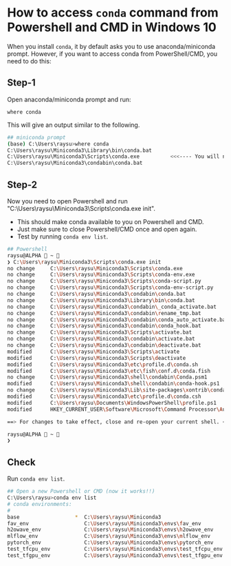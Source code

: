 # How to access `conda` command from Powershell and CMD in Windows 10

When you install `conda`, it by default asks you to use anaconda/miniconda prompt. However, if you want to access conda from PowerShell/CMD, you need to do this:

## Step-1

Open anaconda/miniconda prompt and run:

```
where conda
```

This will give an output similar to the following.

```bash
## miniconda prompt
(base) C:\Users\raysu>where conda
C:\Users\raysu\Miniconda3\Library\bin\conda.bat
C:\Users\raysu\Miniconda3\Scripts\conda.exe          <<<---- You will need this
C:\Users\raysu\Miniconda3\condabin\conda.bat
```

## Step-2

Now you need to open Powershell and run "C:\Users\raysu\Miniconda3\Scripts\conda.exe init". 

- This should make conda available to you on Powershell and CMD. 
- Just make sure to close Powershell/CMD once and open again. 
- Test by running `conda env list`.

```bash
## Powershell
raysu@ALPHA  ~                                                                                               [21:32]
❯ C:\Users\raysu\Miniconda3\Scripts\conda.exe init
no change     C:\Users\raysu\Miniconda3\Scripts\conda.exe
no change     C:\Users\raysu\Miniconda3\Scripts\conda-env.exe
no change     C:\Users\raysu\Miniconda3\Scripts\conda-script.py
no change     C:\Users\raysu\Miniconda3\Scripts\conda-env-script.py
no change     C:\Users\raysu\Miniconda3\condabin\conda.bat
no change     C:\Users\raysu\Miniconda3\Library\bin\conda.bat
no change     C:\Users\raysu\Miniconda3\condabin\_conda_activate.bat
no change     C:\Users\raysu\Miniconda3\condabin\rename_tmp.bat
no change     C:\Users\raysu\Miniconda3\condabin\conda_auto_activate.bat
no change     C:\Users\raysu\Miniconda3\condabin\conda_hook.bat
no change     C:\Users\raysu\Miniconda3\Scripts\activate.bat
no change     C:\Users\raysu\Miniconda3\condabin\activate.bat
no change     C:\Users\raysu\Miniconda3\condabin\deactivate.bat
modified      C:\Users\raysu\Miniconda3\Scripts\activate
modified      C:\Users\raysu\Miniconda3\Scripts\deactivate
modified      C:\Users\raysu\Miniconda3\etc\profile.d\conda.sh
modified      C:\Users\raysu\Miniconda3\etc\fish\conf.d\conda.fish
no change     C:\Users\raysu\Miniconda3\shell\condabin\Conda.psm1
modified      C:\Users\raysu\Miniconda3\shell\condabin\conda-hook.ps1
no change     C:\Users\raysu\Miniconda3\Lib\site-packages\xontrib\conda.xsh
modified      C:\Users\raysu\Miniconda3\etc\profile.d\conda.csh
modified      C:\Users\raysu\Documents\WindowsPowerShell\profile.ps1
modified      HKEY_CURRENT_USER\Software\Microsoft\Command Processor\AutoRun

==> For changes to take effect, close and re-open your current shell. <==

raysu@ALPHA  ~                                                                                               [21:33]
❯
```


## Check

Run `conda env list`.

```bash
## Open a new Powershell or CMD (now it works!!)
C:\Users\raysu>conda env list
# conda environments:
#
base                  *  C:\Users\raysu\Miniconda3
fav_env                  C:\Users\raysu\Miniconda3\envs\fav_env
h2owave_env              C:\Users\raysu\Miniconda3\envs\h2owave_env
mlflow_env               C:\Users\raysu\Miniconda3\envs\mlflow_env
pytorch_env              C:\Users\raysu\Miniconda3\envs\pytorch_env
test_tfcpu_env           C:\Users\raysu\Miniconda3\envs\test_tfcpu_env
test_tfgpu_env           C:\Users\raysu\Miniconda3\envs\test_tfgpu_env
```

